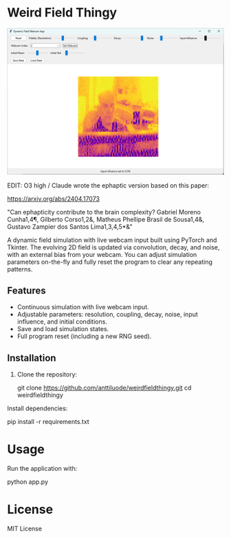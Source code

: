 # Weird Field Thingy

![Weird Field Thingy](https://github.com/anttiluode/weirdfieldthingy/raw/main/weirdfieldthing.png)

EDIT: O3 high / Claude wrote the ephaptic version based on this paper: 

https://arxiv.org/abs/2404.17073

"Can ephapticity contribute to the brain complexity?
Gabriel Moreno Cunha1,4¶, Gilberto Corso1,2&, Matheus Phellipe Brasil de Sousa1,4&, Gustavo Zampier dos Santos Lima1,3,4,5*&"


A dynamic field simulation with live webcam input built using PyTorch and Tkinter. The evolving 2D field is updated via convolution, decay, and noise, with an external bias from your webcam. You can adjust simulation parameters on-the-fly and fully reset the program to clear any repeating patterns.

## Features

- Continuous simulation with live webcam input.
- Adjustable parameters: resolution, coupling, decay, noise, input influence, and initial conditions.
- Save and load simulation states.
- Full program reset (including a new RNG seed).

## Installation

1. Clone the repository:

   git clone https://github.com/anttiluode/weirdfieldthingy.git
   cd weirdfieldthingy

Install dependencies:

pip install -r requirements.txt

# Usage

Run the application with:

python app.py

# License
MIT License
